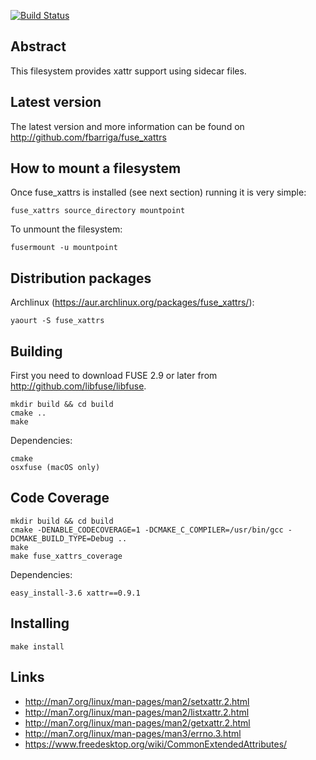 [![Build Status](https://travis-ci.org/fbarriga/fuse_xattrs.svg?branch=master)](https://travis-ci.org/fbarriga/fuse_xattrs)

## Abstract

This filesystem provides xattr support using sidecar files.

## Latest version

The latest version and more information can be found on
http://github.com/fbarriga/fuse_xattrs


## How to mount a filesystem

Once fuse_xattrs is installed (see next section) running it is very simple:

    fuse_xattrs source_directory mountpoint

To unmount the filesystem:

    fusermount -u mountpoint

## Distribution packages

Archlinux (https://aur.archlinux.org/packages/fuse_xattrs/):

    yaourt -S fuse_xattrs


## Building

First you need to download FUSE 2.9 or later from
http://github.com/libfuse/libfuse.

    mkdir build && cd build
    cmake ..
    make

Dependencies:

    cmake
    osxfuse (macOS only)

## Code Coverage

    mkdir build && cd build
    cmake -DENABLE_CODECOVERAGE=1 -DCMAKE_C_COMPILER=/usr/bin/gcc -DCMAKE_BUILD_TYPE=Debug ..
    make
    make fuse_xattrs_coverage

Dependencies:

    easy_install-3.6 xattr==0.9.1
    
## Installing

    make install

## Links

- http://man7.org/linux/man-pages/man2/setxattr.2.html
- http://man7.org/linux/man-pages/man2/listxattr.2.html
- http://man7.org/linux/man-pages/man2/getxattr.2.html
- http://man7.org/linux/man-pages/man3/errno.3.html
- https://www.freedesktop.org/wiki/CommonExtendedAttributes/

